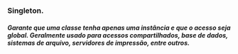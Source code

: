 ### Singleton.

##### Garante que uma classe tenha apenas uma instância e que o acesso seja global. Geralmente usado para acessos compartilhados, base de dados, sistemas de arquivo, servidores de impressão, entre outros.  